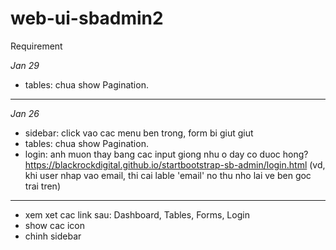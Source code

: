# web-ui-sbadmin2
Requirement

*Jan 29*
- tables: chua show Pagination. 
---
*Jan 26*
- sidebar: click vao cac menu ben trong, form bi giut giut
- tables: chua show Pagination. 
- login: anh muon thay bang cac input giong nhu o day co duoc hong? 
https://blackrockdigital.github.io/startbootstrap-sb-admin/login.html
(vd, khi user nhap vao email, thi cai lable 'email' no thu nho lai ve ben goc trai tren)
----
- xem xet cac link sau: Dashboard, Tables, Forms, Login
- show cac icon
- chinh sidebar 
